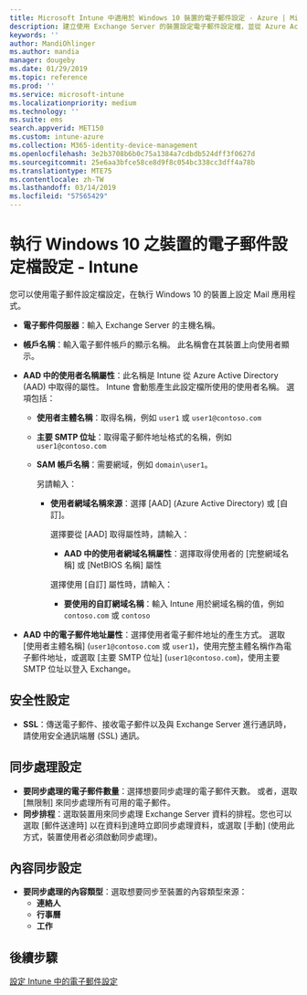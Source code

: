 ```yaml
---
title: Microsoft Intune 中適用於 Windows 10 裝置的電子郵件設定 - Azure | Microsoft Docs
description: 建立使用 Exchange Server 的裝置設定電子郵件設定檔，並從 Azure Active Directory 中擷取屬性。 您也可以啟用 SSL，並在 Windows 10 裝置上使用 Microsoft Intune 同步處理電子郵件和排程。
keywords: ''
author: MandiOhlinger
ms.author: mandia
manager: dougeby
ms.date: 01/29/2019
ms.topic: reference
ms.prod: ''
ms.service: microsoft-intune
ms.localizationpriority: medium
ms.technology: ''
ms.suite: ems
search.appverid: MET150
ms.custom: intune-azure
ms.collection: M365-identity-device-management
ms.openlocfilehash: 3e2b3708b6b0c75a1384a7cdbdb524dff3f0627d
ms.sourcegitcommit: 25e6aa3bfce58ce8d9f8c054bc338cc3dff4a78b
ms.translationtype: MTE75
ms.contentlocale: zh-TW
ms.lasthandoff: 03/14/2019
ms.locfileid: "57565429"
---
```

# <a name="email-profile-settings-for-devices-running-windows-10---intune"></a>執行 Windows 10 之裝置的電子郵件設定檔設定 - Intune

您可以使用電子郵件設定檔設定，在執行 Windows 10 的裝置上設定 Mail 應用程式。

- **電子郵件伺服器**：輸入 Exchange Server 的主機名稱。
- **帳戶名稱**：輸入電子郵件帳戶的顯示名稱。 此名稱會在其裝置上向使用者顯示。
- **AAD 中的使用者名稱屬性**：此名稱是 Intune 從 Azure Active Directory (AAD) 中取得的屬性。 Intune 會動態產生此設定檔所使用的使用者名稱。 選項包括：
  - **使用者主體名稱**：取得名稱，例如 `user1` 或 `user1@contoso.com`
  - **主要 SMTP 位址**：取得電子郵件地址格式的名稱，例如 `user1@contoso.com`
  - **SAM 帳戶名稱**：需要網域，例如 `domain\user1`。

    另請輸入：  
    - **使用者網域名稱來源**：選擇 [AAD] (Azure Active Directory) 或 [自訂]。

      選擇要從 [AAD] 取得屬性時，請輸入：
      - **AAD 中的使用者網域名稱屬性**：選擇取得使用者的 [完整網域名稱] 或 [NetBIOS 名稱] 屬性

      選擇使用 [自訂] 屬性時，請輸入：
      - **要使用的自訂網域名稱**：輸入 Intune 用於網域名稱的值，例如 `contoso.com` 或 `contoso`

- **AAD 中的電子郵件地址屬性**：選擇使用者電子郵件地址的產生方式。 選取 [使用者主體名稱] (`user1@contoso.com` 或 `user1`)，使用完整主體名稱作為電子郵件地址，或選取 [主要 SMTP 位址] (`user1@contoso.com`)，使用主要 SMTP 位址以登入 Exchange。

## <a name="security-settings"></a>安全性設定

- **SSL**：傳送電子郵件、接收電子郵件以及與 Exchange Server 進行通訊時，請使用安全通訊端層 (SSL) 通訊。

## <a name="synchronization-settings"></a>同步處理設定

- **要同步處理的電子郵件數量**：選擇想要同步處理的電子郵件天數。 或者，選取 [無限制] 來同步處理所有可用的電子郵件。
- **同步排程**：選取裝置用來同步處理 Exchange Server 資料的排程。您也可以選取 [郵件送達時] 以在資料到達時立即同步處理資料，或選取 [手動] (使用此方式，裝置使用者必須啟動同步處理)。

## <a name="content-sync-settings"></a>內容同步設定

- **要同步處理的內容類型**：選取想要同步至裝置的內容類型來源：
  - **連絡人**
  - **行事曆**
  - **工作**

## <a name="next-steps"></a>後續步驟
[設定 Intune 中的電子郵件設定](email-settings-configure.md)
